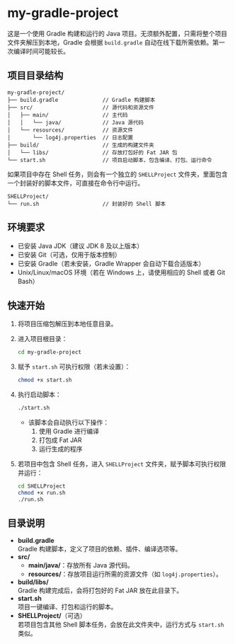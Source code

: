 # my-gradle-project

这是一个使用 Gradle 构建和运行的 Java 项目。无须额外配置，只需将整个项目文件夹解压到本地，Gradle 会根据 `build.gradle` 自动在线下载所需依赖。第一次编译时间可能较长。

## 项目目录结构

```
my-gradle-project/
├── build.gradle              // Gradle 构建脚本
├── src/                      // 源代码和资源文件
│   ├── main/                 // 主代码
│   │   └── java/             // Java 源代码
│   └── resources/            // 资源文件        
│       └── log4j.properties  // 日志配置
├── build/                    // 生成的构建文件夹
│   └── libs/                 // 存放打包好的 Fat JAR 包
└── start.sh                  // 项目启动脚本，包含编译、打包、运行命令
```

如果项目中存在 Shell 任务，则会有一个独立的 `SHELLProject` 文件夹，里面包含一个封装好的脚本文件，可直接在命令行中运行。

```
SHELLProject/
└── run.sh                    // 封装好的 Shell 脚本
```

## 环境要求

- 已安装 Java JDK（建议 JDK 8 及以上版本）
- 已安装 Git（可选，仅用于版本控制）
- 已安装 Gradle（若未安装，Gradle Wrapper 会自动下载合适版本）
- Unix/Linux/macOS 环境（若在 Windows 上，请使用相应的 Shell 或者 Git Bash）

## 快速开始

1. 将项目压缩包解压到本地任意目录。
2. 进入项目根目录：
   ```bash
   cd my-gradle-project
   ```
3. 赋予 `start.sh` 可执行权限（若未设置）：
   ```bash
   chmod +x start.sh
   ```
4. 执行启动脚本：
   ```bash
   ./start.sh
   ```
   - 该脚本会自动执行以下操作：
     1. 使用 Gradle 进行编译
     2. 打包成 Fat JAR
     3. 运行生成的程序

5. 若项目中包含 Shell 任务，进入 `SHELLProject` 文件夹，赋予脚本可执行权限并运行：
   ```bash
   cd SHELLProject
   chmod +x run.sh
   ./run.sh
   ```

## 目录说明

- **build.gradle**  
  Gradle 构建脚本，定义了项目的依赖、插件、编译选项等。  
- **src/**  
  - **main/java/**：存放所有 Java 源代码。  
  - **resources/**：存放项目运行所需的资源文件（如 `log4j.properties`）。  
- **build/libs/**  
  Gradle 构建完成后，会将打包好的 Fat JAR 放在此目录下。  
- **start.sh**  
  项目一键编译、打包和运行的脚本。  
- **SHELLProject/**（可选）  
  若项目包含其他 Shell 脚本任务，会放在此文件夹中，运行方式与 `start.sh` 类似。

